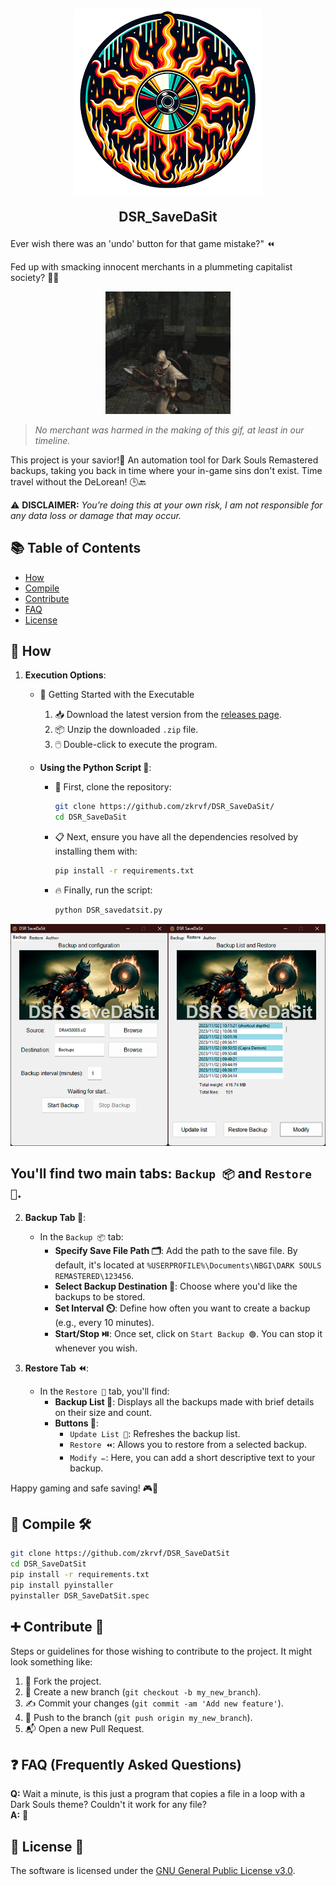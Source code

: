 <h2 align="center">
<img src="src/logo.png" style="vertical-align: bottom">
  
DSR_SaveDaSit
</h2>

Ever wish there was an 'undo' button for that game mistake?" ⏪ 

Fed up with smacking innocent merchants in a plummeting capitalist society? 🤷‍♂️ 

<div align="center">
  <img src="src/hit.gif" width="200" />
</div>

> _No merchant was harmed in the making of this gif, at least in our timeline._

This project is your savior!🚀 
An automation tool for Dark Souls Remastered backups, taking you back in time where your in-game sins don't exist. Time travel without the DeLorean! 🕒🔙

⚠️ **DISCLAIMER:** _You're doing this at your own risk, I am not responsible for any data loss or damage that may occur._

## 📚 Table of Contents

- [How](#-How)
- [Compile](#-Compile)
- [Contribute](#-Contribute-)
- [FAQ](##-faq-frequently-asked-questions)
- [License](#-License-)

## 📖 How

1. **Execution Options**:
   - 🚀 Getting Started with the Executable
     1. 📥 Download the latest version from the [releases page](https://github.com/zkrvf/DSR_SaveDaSit/releases).
     2. 📦 Unzip the downloaded `.zip` file.
     3. 🖱️ Double-click to execute the program.

   - **Using the Python Script 🐍**:
     - 🚀 First, clone the repository:
       ```bash
       git clone https://github.com/zkrvf/DSR_SaveDaSit/
       cd DSR_SaveDaSit
       ```
     - 📋 Next, ensure you have all the dependencies resolved by installing them with:
       ```bash
       pip install -r requirements.txt
       ```
     - 🔥 Finally, run the script:
       ```bash
       python DSR_savedatsit.py
       ```

<div align="center">
  <img src="src/gui.png" />
</div>

## You'll find two main tabs: `Backup 📦` and `Restore 🔄`.
2. **Backup Tab 🔄**:
   - In the `Backup 📦` tab:
     - **Specify Save File Path 🗂️**: Add the path to the save file. By default, it's located at `%USERPROFILE%\Documents\NBGI\DARK SOULS REMASTERED\123456`.
     - **Select Backup Destination 📍**: Choose where you'd like the backups to be stored.
     - **Set Interval ⏲️**: Define how often you want to create a backup (e.g., every 10 minutes).
     - **Start/Stop ⏯️**: Once set, click on `Start Backup 🟢`. You can stop it whenever you wish.

4. **Restore Tab ⏪**:
   - In the `Restore 🔄` tab, you'll find:
     - **Backup List 📜**: Displays all the backups made with brief details on their size and count.
     - **Buttons 🔘**:
       - `Update List 🔄`: Refreshes the backup list.
       - `Restore ⏪`: Allows you to restore from a selected backup.
       - `Modify ✏️`: Here, you can add a short descriptive text to your backup.

Happy gaming and safe saving! 🎮💾

## 🔧 Compile 🛠️
```bash
git clone https://github.com/zkrvf/DSR_SaveDatSit
cd DSR_SaveDatSit
pip install -r requirements.txt
pip install pyinstaller
pyinstaller DSR_SaveDatSit.spec
```

## ➕ Contribute 🤝

Steps or guidelines for those wishing to contribute to the project. It might look something like:

1. 🍴 Fork the project.
2. 🌱 Create a new branch (`git checkout -b my_new_branch`).
3. ✍️ Commit your changes (`git commit -am 'Add new feature'`).
4. 🚀 Push to the branch (`git push origin my_new_branch`).
5. 📬 Open a new Pull Request.

## ❓ FAQ (Frequently Asked Questions)
**Q:** Wait a minute, is this just a program that copies a file in a loop with a Dark Souls theme? Couldn't it work for any file?  
**A:** 👀

## 📝 License 📜
The software is licensed under the [GNU General Public License v3.0](https://www.gnu.org/licenses/gpl-3.0.en.html).
